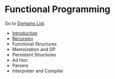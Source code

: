 # Functional Programming
Go to [Domains List](../../../).

- [Introduction](introduction)
- [Recursion](recursion)
- Functional Structures
- Memoization and DP
- Persistent Structures
- Ad Hoc
- Parsers
- Interpreter and Compiler


